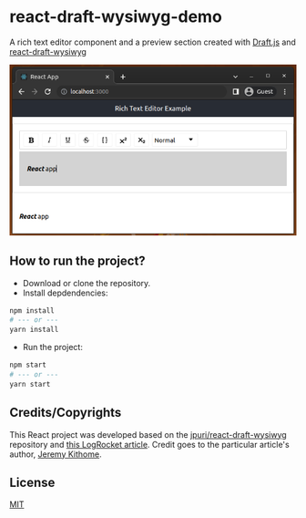 # react-draft-wysiwyg-demo

A rich text editor component and a preview section created with [Draft.js](https://github.com/facebook/draft-js)
and [react-draft-wysiwyg](https://github.com/jpuri/react-draft-wysiwyg)

![](media/preview.png)

## How to run the project?

- Download or clone the repository.
- Install depdendencies:
```bash
npm install
# --- or ---
yarn install
```
- Run the project:
```bash
npm start
# --- or ---
yarn start
```

## Credits/Copyrights
This React project was developed based on the [jpuri/react-draft-wysiwyg](https://github.com/jpuri/react-draft-wysiwyg)
repository and [this LogRocket article](https://blog.logrocket.com/building-rich-text-editors-in-react-using-draft-js-and-react-draft-wysiwyg/).
Credit goes to the particular article's author, [Jeremy Kithome](https://blog.logrocket.com/author/jeremykithome/).


## License
[MIT](LICENSE)




